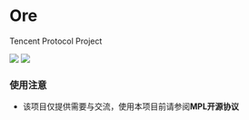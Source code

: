 # Ore
Tencent Protocol Project

![](https://img.shields.io/badge/Java-1.8.0-green.svg)
![](https://img.shields.io/badge/Kotlin-1.5.10-green.svg)

### 使用注意

 - 该项目仅提供需要与交流，使用本项目前请参阅**MPL开源协议**

